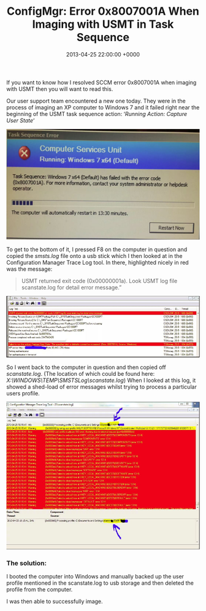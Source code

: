 ﻿---
layout: post
title:  "ConfigMgr: Error 0x8007001A When Imaging with USMT in Task Sequence"
date:   2013-04-25 22:00:00 +0000
categories: ConfigMgr
tags: [configmgr, usmt]
---

If you want to know how I resolved SCCM error 0x8007001A when imaging with USMT then you will want to read this.

Our user support team encountered a new one today.  They were in the process of imaging an XP computer to Windows 7 and it failed right near the beginning of the USMT task sequence action:  ‘*Running Action: Capture User State*‘

![S1](/assets/images/S1.JPG) 

To get to the bottom of it, I pressed F8 on the computer in question and copied the *smsts.log* file onto a usb stick which I then looked at in the Configuration Manager Trace Log tool.  In there, highlighted nicely in red was the message: 
> USMT returned exit code (0x00000001a).  Look USMT log file scanstate.log for detail error message.”

![s2](/assets/images/s2.JPG) 

So I went back to the computer in question and then copied off *scanstate.log*. (The location of which could be found here:  *X:\WINDOWS\TEMP\SMSTSLog\scanstate.log*)  When I looked at this log, it showed a shed-load of error messages whilst trying to process a particular users profile.

![s3](/assets/images/s3.JPG) 

### The solution:
I booted the computer into Windows and manually backed up the user profile mentioned in the scanstate.log to usb storage and then deleted the profile from the computer.

I was then able to successfully image.